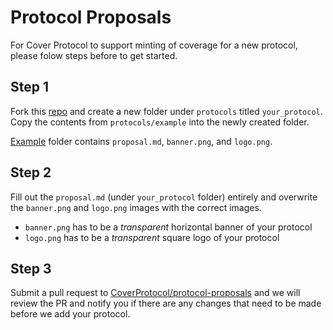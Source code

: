 # Protocol Proposals

For Cover Protocol to support minting of coverage for a new protocol, please folow steps before to get started.

## Step 1
Fork this [repo](https://github.com/CoverProtocol/protocol-proposals) and create a new folder under `protocols` titled `your_protocol`. Copy the contents from `protocols/example` into the newly created folder.

[Example](https://github.com/CoverProtocol/protocol-proposals/tree/main/protocols/example) folder contains `proposal.md`, `banner.png`, and `logo.png`. 

## Step 2
Fill out the `proposal.md` (under `your_protocol` folder) entirely and overwrite the `banner.png` and `logo.png` images with the correct images.
* `banner.png` has to be a *transparent* horizontal banner of your protocol
* `logo.png` has to be a *transparent* square logo of your protocol

## Step 3
Submit a pull request to [CoverProtocol/protocol-proposals](https://github.com/CoverProtocol/protocol-proposals/tree/main) and we will review the PR and notify you if there are any changes that need to be made before we add your protocol.
